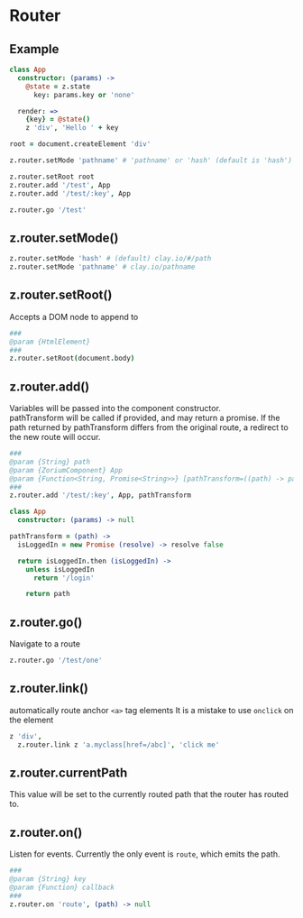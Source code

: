 # Router <a class="anchor" name="router"></a>

## Example

```coffee
class App
  constructor: (params) ->
    @state = z.state
      key: params.key or 'none'

  render: =>
    {key} = @state()
    z 'div', 'Hello ' + key

root = document.createElement 'div'

z.router.setMode 'pathname' # 'pathname' or 'hash' (default is 'hash')

z.router.setRoot root
z.router.add '/test', App
z.router.add '/test/:key', App

z.router.go '/test'
```


## z.router.setMode() <a class="anchor" name="router_set-mode"></a>

```coffee
z.router.setMode 'hash' # (default) clay.io/#/path
z.router.setMode 'pathname' # clay.io/pathname
```


## z.router.setRoot() <a class="anchor" name="router_set-root"></a>

Accepts a DOM node to append to

```coffee
###
@param {HtmlElement}
###
z.router.setRoot(document.body)
```

## z.router.add() <a class="anchor" name="router_add"></a>

Variables will be passed into the component constructor.  
pathTransform will be called if provided, and may return a promise.
If the path returned by pathTransform differs from the original route, a redirect to the new route will occur.

```coffee
###
@param {String} path
@param {ZoriumComponent} App
@param {Function<String, Promise<String>>} [pathTransform=((path) -> path)]
###
z.router.add '/test/:key', App, pathTransform

class App
  constructor: (params) -> null

pathTransform = (path) ->
  isLoggedIn = new Promise (resolve) -> resolve false

  return isLoggedIn.then (isLoggedIn) ->
    unless isLoggedIn
      return '/login'

    return path
```

## z.router.go() <a class="anchor" name="router_go"></a>

Navigate to a route

```coffee
z.router.go '/test/one'
```

## z.router.link() <a class="anchor" name="router_link"></a>

automatically route anchor `<a>` tag elements
It is a mistake to use `onclick` on the element

```coffee
z 'div',
  z.router.link z 'a.myclass[href=/abc]', 'click me'
```


## z.router.currentPath <a class="anchor" name="router_current-path"></a>

This value will be set to the currently routed path that the router has routed to.

## z.router.on() <a class="anchor" name="router_on"></a>

Listen for events. Currently the only event is `route`, which emits the path.

```coffee
###
@param {String} key
@param {Function} callback
###
z.router.on 'route', (path) -> null
```
